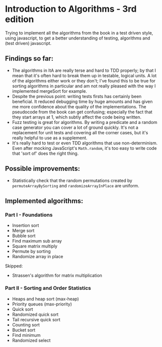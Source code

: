 # Introduction to Algorithms - 3rd edition


Trying to implement all the algorithms from the book in a test driven style,
using javascript, to get a better understanding of testing, algorithms and
(test driven) javascript.

## Findings so far:

* The algorithms in ItA are really terse and hard to TDD properly; by that I
  mean that it's often hard to break them up in testable, logical units. A lot
  of the algorithms either work or they don't; I've found this to be true for
  sorting algorithms in particular and am not really pleased with the way I 
  implemented mergeSort for example.
* Despite the previous point: writing tests firsts has certainly been
  beneficial. It reduced debugging time by huge amounts and has given me more
  confidence about the quality of the implementations. The pseudocode from the
  book can get confusing; especially the fact that they start arrays at 1,
  which subtly affect the code being written.
* Fuzz testing is great for algorithms. By writing a predicate and a random case
  generator you can cover a lot of ground quickly. It's not a replacement for 
  unit tests and covering all the corner cases, but it's really helpful to use 
  as a supplement.
* It's really hard to test or even TDD algorithms that use non-determinism.
  Even after mocking JavaScript's `Math.random`, it's too easy to write code
  that 'sort of' does the right thing.

## Possible improvements:

* Statistically check that the random permutations created by
  `permuteArrayBySorting` and `randomizeArrayInPlace` are uniform.


## Implemented algorithms:

### Part I - Foundations 

* Insertion sort 
* Merge sort 
* Bubble sort 
* Find maximum sub array 
* Square matrix multiply 
* Permute by sorting
* Randomize array in place

Skipped: 

* Strassen's algorithm for matrix multiplication

### Part II - Sorting and Order Statistics 

* Heaps and heap sort (max-heap)
* Priority queues (max-priority)
* Quick sort
* Randomized quick sort 
* Tail recursive quick sort 
* Counting sort 
* Bucket sort 
* Find minimum 
* Randomized select 

